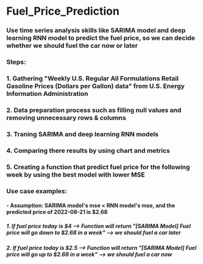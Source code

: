 # Fuel_Price_Prediction
### Use time series analysis skills like SARIMA model and deep learning RNN model to predict the fuel price, so we can decide whether we should fuel the car now or later 

### Steps:
### 1. Gathering "Weekly U.S. Regular All Formulations Retail Gasoline Prices  (Dollars per Gallon) data" from U.S. Energy Information Administration
### 2. Data preparation process such as filling null values and removing unnecessary rows & columns
### 3. Traning SARIMA and deep learning RNN models
### 4. Comparing there results by using chart and metrics
### 5. Creating a function that predict fuel price for the following week by using the best model with lower MSE
### Use case examples:
#### - Assumption: SARIMA model's mse < RNN model's mse, and the predicted price of 2022-08-21 is $2.68
#####   1. If fuel price today is $4 --> Function will return "[SARIMA Model] Fuel price will go down to $2.68 in a week" --> we should fuel a car later
#####   2. If fuel price today is $2.5 --> Function will return "[SARIMA Model] Fuel price will go up to $2.68 in a week" --> we should fuel a car now

